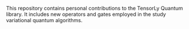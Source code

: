 This repository contains personal contributions to the TensorLy Quantum library. It includes new operators and gates employed in the study
variational quantum algorithms.
